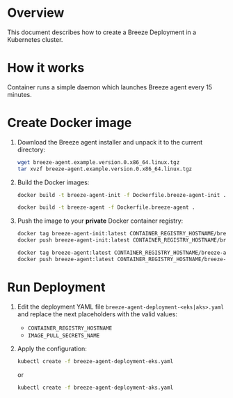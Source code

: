 # Overview

This document describes how to create a Breeze Deployment in a Kubernetes cluster.

# How it works

Container runs a simple daemon which launches Breeze agent every 15 minutes.

# Create Docker image

1. Download the Breeze agent installer and unpack it to the current directory:

    ```bash
    wget breeze-agent.example.version.0.x86_64.linux.tgz
    tar xvzf breeze-agent.example.version.0.x86_64.linux.tgz
    ```

1. Build the Docker images:

    ```bash
    docker build -t breeze-agent-init -f Dockerfile.breeze-agent-init .

    docker build -t breeze-agent -f Dockerfile.breeze-agent .
    ```

1. Push the image to your **private** Docker container registry:

    ```bash
    docker tag breeze-agent-init:latest CONTAINER_REGISTRY_HOSTNAME/breeze-agent-init:latest
    docker push breeze-agent-init:latest CONTAINER_REGISTRY_HOSTNAME/breeze-agent-init:latest

    docker tag breeze-agent:latest CONTAINER_REGISTRY_HOSTNAME/breeze-agent:latest
    docker push breeze-agent:latest CONTAINER_REGISTRY_HOSTNAME/breeze-agent:latest
    ```

# Run Deployment

1. Edit the deployment YAML file `breeze-agent-deployment-<eks|aks>.yaml` and replace the next placeholders with the valid values:

    * `CONTAINER_REGISTRY_HOSTNAME`
    * `IMAGE_PULL_SECRETS_NAME`

1. Apply the configuration:

    ```bash
    kubectl create -f breeze-agent-deployment-eks.yaml
    ```
    or
    ```bash
    kubectl create -f breeze-agent-deployment-aks.yaml
    ```
